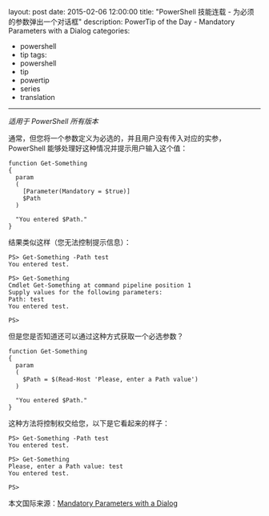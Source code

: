 ﻿layout: post
date: 2015-02-06 12:00:00
title: "PowerShell 技能连载 - 为必须的参数弹出一个对话框"
description: PowerTip of the Day - Mandatory Parameters with a Dialog
categories:
- powershell
- tip
tags:
- powershell
- tip
- powertip
- series
- translation
---
_适用于 PowerShell 所有版本_

通常，但您将一个参数定义为必选的，并且用户没有传入对应的实参，PowerShell 能够处理好这种情况并提示用户输入这个值：

    function Get-Something
    {
      param
      (
        [Parameter(Mandatory = $true)]
        $Path 
      )
    
      "You entered $Path."
    }

结果类似这样（您无法控制提示信息）：

    PS> Get-Something -Path test
    You entered test.
    
    PS> Get-Something 
    Cmdlet Get-Something at command pipeline position 1
    Supply values for the following parameters:
    Path: test
    You entered test.
    
    PS>  

但是您是否知道还可以通过这种方式获取一个必选参数？

    function Get-Something
    {
      param
      (
        $Path = $(Read-Host 'Please, enter a Path value')
      )
    
      "You entered $Path."
    } 

这种方法将控制权交给您，以下是它看起来的样子：

     
    PS> Get-Something -Path test
    You entered test.
    
    PS> Get-Something 
    Please, enter a Path value: test
    You entered test.
    
    PS>

<!--more-->
本文国际来源：[Mandatory Parameters with a Dialog](http://powershell.com/cs/blogs/tips/archive/2015/02/06/mandatory-parameters-with-a-dialog.aspx)
